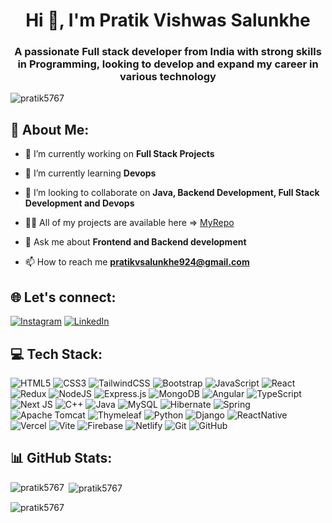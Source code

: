 <h1 align="center">Hi 👋, I'm Pratik Vishwas Salunkhe</h1>
<h3 align="center">A passionate Full stack developer from India with strong skills in Programming, looking to develop and expand my career in various technology</h3>

<p align="left"> <img src="https://komarev.com/ghpvc/?username=pratik5767&label=Profile%20views&color=0e75b6&style=flat" alt="pratik5767" /> </p>

## 💫 About Me:

- 🔭 I’m currently working on **Full Stack Projects**

- 🌱 I’m currently learning **Devops**

- 👯 I’m looking to collaborate on **Java, Backend Development, Full Stack Development and Devops**

- 👨‍💻 All of my projects are available here => [MyRepo](https://github.com/Pratik5767?tab=repositories)

- 💬 Ask me about **Frontend and Backend development**

- 📫 How to reach me **pratikvsalunkhe924@gmail.com**

## 🌐 Let's connect:
[![Instagram](https://img.shields.io/badge/Instagram-%23E4405F.svg?logo=Instagram&logoColor=white)](https://instagram.com/pratik_salunkhe990)
[![LinkedIn](https://img.shields.io/badge/LinkedIn-%230077B5.svg?logo=linkedin&logoColor=white)](https://linkedin.com/in/pratik-salunkhe-84157a269/)

## 💻 Tech Stack:
![HTML5](https://img.shields.io/badge/html5-%23E34F26.svg?style=for-the-badge&logo=html5&logoColor=white)
![CSS3](https://img.shields.io/badge/css3-%231572B6.svg?style=for-the-badge&logo=css3&logoColor=white)
![TailwindCSS](https://img.shields.io/badge/tailwindcss-%2338B2AC.svg?style=for-the-badge&logo=tailwind-css&logoColor=white)
![Bootstrap](https://img.shields.io/badge/bootstrap-%238511FA.svg?style=for-the-badge&logo=bootstrap&logoColor=white) 
![JavaScript](https://img.shields.io/badge/javascript-%23323330.svg?style=for-the-badge&logo=javascript&logoColor=%23F7DF1E)
![React](https://img.shields.io/badge/react-%2320232a.svg?style=for-the-badge&logo=react&logoColor=%2361DAFB) 
![Redux](https://img.shields.io/badge/redux-%23593d88.svg?style=for-the-badge&logo=redux&logoColor=white)
![NodeJS](https://img.shields.io/badge/node.js-6DA55F?style=for-the-badge&logo=node.js&logoColor=white)
![Express.js](https://img.shields.io/badge/express.js-%23404d59.svg?style=for-the-badge&logo=express&logoColor=%2361DAFB)
![MongoDB](https://img.shields.io/badge/MongoDB-%234ea94b.svg?style=for-the-badge&logo=mongodb&logoColor=white)
![Angular](https://img.shields.io/badge/angular-%23DD0031.svg?style=for-the-badge&logo=angular&logoColor=white)
![TypeScript](https://img.shields.io/badge/typescript-%23007ACC.svg?style=for-the-badge&logo=typescript&logoColor=white)
![Next JS](https://img.shields.io/badge/Next-black?style=for-the-badge&logo=next.js&logoColor=white)
![C++](https://img.shields.io/badge/c++-%2300599C.svg?style=for-the-badge&logo=c%2B%2B&logoColor=white)
![Java](https://img.shields.io/badge/java-%23ED8B00.svg?style=for-the-badge&logo=openjdk&logoColor=white)
![MySQL](https://img.shields.io/badge/mysql-4479A1.svg?style=for-the-badge&logo=mysql&logoColor=white)
![Hibernate](https://img.shields.io/badge/Hibernate-59666C?style=for-the-badge&logo=Hibernate&logoColor=white)
![Spring](https://img.shields.io/badge/spring-%236DB33F.svg?style=for-the-badge&logo=spring&logoColor=white)
![Apache Tomcat](https://img.shields.io/badge/apache%20tomcat-%23F8DC75.svg?style=for-the-badge&logo=apache-tomcat&logoColor=black)
![Thymeleaf](https://img.shields.io/badge/Thymeleaf-%23005C0F.svg?style=for-the-badge&logo=Thymeleaf&logoColor=white)
![Python](https://img.shields.io/badge/python-3670A0?style=for-the-badge&logo=python&logoColor=ffdd54)
![Django](https://img.shields.io/badge/django-%23092E20.svg?style=for-the-badge&logo=django&logoColor=white)
![ReactNative](https://img.shields.io/badge/react_native-%2320232a.svg?style=for-the-badge&logo=react&logoColor=%2361DAFB)
![Vercel](https://img.shields.io/badge/vercel-%23000000.svg?style=for-the-badge&logo=vercel&logoColor=white)
![Vite](https://img.shields.io/badge/vite-%23646CFF.svg?style=for-the-badge&logo=vite&logoColor=white)
![Firebase](https://img.shields.io/badge/firebase-a08021?style=for-the-badge&logo=firebase&logoColor=ffcd34)
![Netlify](https://img.shields.io/badge/netlify-%23000000.svg?style=for-the-badge&logo=netlify&logoColor=#00C7B7)
![Git](https://img.shields.io/badge/git-%23F05033.svg?style=for-the-badge&logo=git&logoColor=white)
![GitHub](https://img.shields.io/badge/github-%23121011.svg?style=for-the-badge&logo=github&logoColor=white)

## 📊 GitHub Stats:
<p><img align="left" src="https://github-readme-stats.vercel.app/api/top-langs?username=pratik5767&show_icons=true&locale=en&layout=compact" alt="pratik5767" /></p>

<p>&nbsp;<img align="center" src="https://github-readme-stats.vercel.app/api?username=pratik5767&show_icons=true&locale=en" alt="pratik5767" /></p>

<p><img align="center" src="https://github-readme-streak-stats.herokuapp.com/?user=pratik5767&" alt="pratik5767" /></p>
